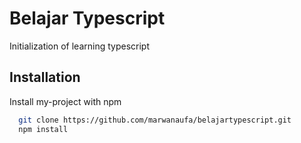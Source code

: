 <!-- @format -->

# Belajar Typescript

Initialization of learning typescript

## Installation

Install my-project with npm

```bash
  git clone https://github.com/marwanaufa/belajartypescript.git
  npm install
```
